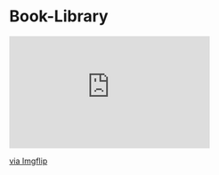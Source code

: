 # Book-Library

<div style="width:360px;max-width:100%;"><div style="height:0;padding-bottom:56.11%;position:relative;"><iframe width="360" height="202" style="position:absolute;top:0;left:0;width:100%;height:100%;" frameBorder="0" src="https://imgflip.com/embed/6tjewn"></iframe></div><p><a href="https://imgflip.com/gif/6tjewn">via Imgflip</a></p></div>
